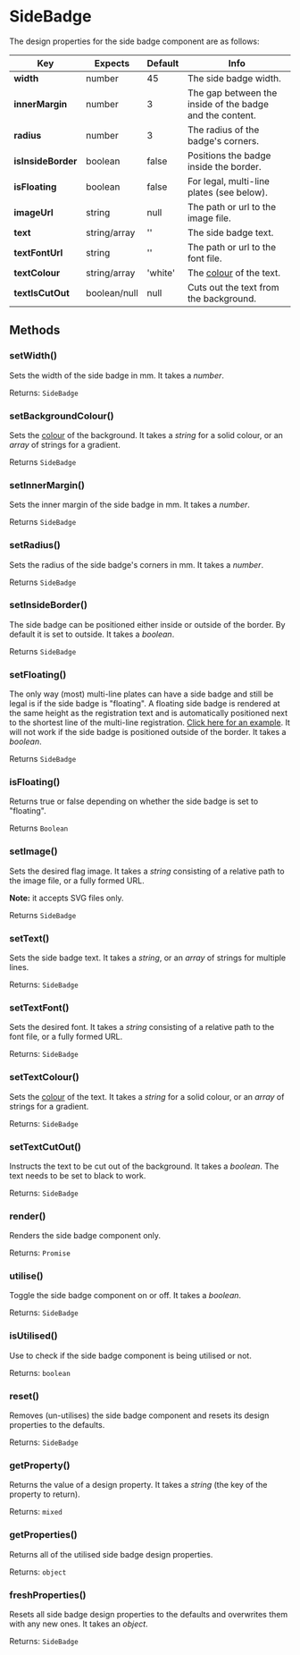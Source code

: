 # SideBadge

The design properties for the side badge component are as follows:

| Key | Expects | Default | Info |
| --- | --- | --- | --- |
| **width** | number | 45 | The side badge width. |
| **innerMargin** | number | 3 | The gap between the inside of the badge and the content. |
| **radius** | number | 3 | The radius of the badge's corners. |
| **isInsideBorder** | boolean | false | Positions the badge inside the border. |
| **isFloating** | boolean | false | For legal, multi-line plates (see below). |
| **imageUrl** | string | null | The path or url to the image file. |
| **text** | string/array | '' | The side badge text. |
| **textFontUrl** | string | '' | The path or url to the font file. |
| **textColour** | string/array | 'white' | The [colour](other/colour.md) of the text. |
| **textIsCutOut** | boolean/null | null | Cuts out the text from the background.  |

## Methods <!-- {docsify-ignore} -->

### setWidth()

Sets the width of the side badge in mm. It takes a *number*.

Returns: `SideBadge`

### setBackgroundColour()

Sets the [colour](other/colour.md) of the background. It takes a *string* for a solid colour, or an *array* of strings for a gradient.

Returns `SideBadge`

### setInnerMargin()

Sets the inner margin of the side badge in mm. It takes a *number*.

Returns `SideBadge`

### setRadius()

Sets the radius of the side badge's corners in mm. It takes a *number*.

Returns `SideBadge`

### setInsideBorder()

The side badge can be positioned either inside or outside of the border. By default it is set to outside. It takes a *boolean*.

Returns `SideBadge`

### setFloating()

The only way (most) multi-line plates can have a side badge and still be legal is if the side badge is "floating". A floating side badge is rendered at the same height as the registration text and is automatically positioned next to the shortest line of the multi-line registration. [Click here for an example](/examples/squares#standard-car-square-with-border-and-floating-side-badge). It will not work if the side badge is positioned outside of the border. It takes a *boolean*.

Returns `SideBadge`

### isFloating()

Returns true or false depending on whether the side badge is set to "floating".

Returns `Boolean`

### setImage()

Sets the desired flag image. It takes a *string* consisting of a relative path to the image file, or a fully formed URL.

**Note:** it accepts SVG files only.

Returns `SideBadge`

### setText()

Sets the side badge text. It takes a *string*, or an *array* of strings for multiple lines.

Returns: `SideBadge`

### setTextFont()

Sets the desired font. It takes a *string* consisting of a relative path to the font file, or a fully formed URL.

Returns: `SideBadge`

### setTextColour()

Sets the [colour](/other/colour.md) of the text. It takes a *string* for a solid colour, or an *array* of strings for a gradient.

Returns: `SideBadge`

### setTextCutOut()

Instructs the text to be cut out of the background. It takes a *boolean*. The text needs to be set to black to work.

Returns: `SideBadge`

### render()

Renders the side badge component only.

Returns: `Promise`

### utilise()

Toggle the side badge component on or off. It takes a *boolean*.

Returns: `SideBadge`

### isUtilised()

Use to check if the side badge component is being utilised or not.

Returns: `boolean`

### reset()

Removes (un-utilises) the side badge component and resets its design properties to the defaults.

Returns: `SideBadge`

### getProperty()

Returns the value of a design property. It takes a *string* (the key of the property to return).

Returns: `mixed`

### getProperties()

Returns all of the utilised side badge design properties.

Returns: `object`

### freshProperties()

Resets all side badge design properties to the defaults and overwrites them with any new ones. It takes an *object*.

Returns: `SideBadge`
